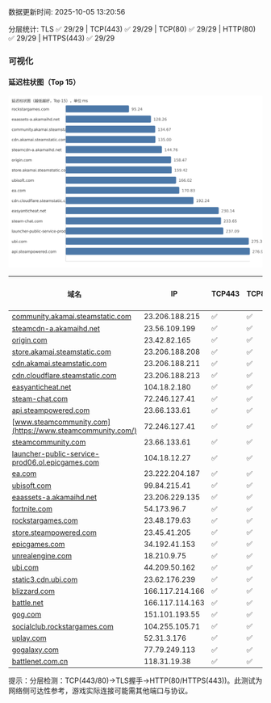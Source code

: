 数据更新时间: 2025-10-05 13:20:56

分层统计: TLS ✅ 29/29 | TCP(443) ✅ 29/29 | TCP(80) ✅ 29/29 | HTTP(80) ✅ 29/29 | HTTPS(443) ✅ 29/29

### 可视化

#### 延迟柱状图（Top 15）

![Latency Chart](latency_chart.svg)

| 域名 | IP | TCP443 | TCP80 | TLS 握手 | HTTP(80) | 状态码 | HTTPS(443) | 状态码(HTTPS) | 延迟(ms) |
|---|---|---|---|---|---|---|---|---|---|
| [community.akamai.steamstatic.com](https://community.akamai.steamstatic.com/) | 23.206.188.215 | ✅ | ✅ | ✅ | ✅ | 403 | ✅ | 403 | 134.67 |
| [steamcdn-a.akamaihd.net](https://steamcdn-a.akamaihd.net/) | 23.56.109.199 | ✅ | ✅ | ✅ | ✅ | 200 | ✅ | 200 | 144.76 |
| [origin.com](https://origin.com/) | 23.42.82.165 | ✅ | ✅ | ✅ | ✅ | 301 | ✅ | 301 | 158.47 |
| [store.akamai.steamstatic.com](https://store.akamai.steamstatic.com/) | 23.206.188.208 | ✅ | ✅ | ✅ | ✅ | 403 | ✅ | 403 | 159.42 |
| [cdn.akamai.steamstatic.com](https://cdn.akamai.steamstatic.com/) | 23.206.188.211 | ✅ | ✅ | ✅ | ✅ | 200 | ✅ | 200 | 135.0 |
| [cdn.cloudflare.steamstatic.com](https://cdn.cloudflare.steamstatic.com/) | 23.206.188.213 | ✅ | ✅ | ✅ | ✅ | 200 | ✅ | 200 | 192.24 |
| [easyanticheat.net](https://easyanticheat.net/) | 104.18.2.180 | ✅ | ✅ | ✅ | ✅ | 301 | ✅ | 301 | 230.14 |
| [steam-chat.com](https://steam-chat.com/) | 72.246.127.41 | ✅ | ✅ | ✅ | ✅ | 302 | ✅ | 404 | 233.65 |
| [api.steampowered.com](https://api.steampowered.com/) | 23.66.133.61 | ✅ | ✅ | ✅ | ✅ | 404 | ✅ | 404 | 276.94 |
| [www.steamcommunity.com](https://www.steamcommunity.com/) | 72.246.127.41 | ✅ | ✅ | ✅ | ✅ | 302 | ✅ | 302 | 309.44 |
| [steamcommunity.com](https://steamcommunity.com/) | 23.66.133.61 | ✅ | ✅ | ✅ | ✅ | 302 | ✅ | 200 | 345.02 |
| [launcher-public-service-prod06.ol.epicgames.com](https://launcher-public-service-prod06.ol.epicgames.com/) | 104.18.12.27 | ✅ | ✅ | ✅ | ✅ | 404 | ✅ | 404 | 237.09 |
| [ea.com](https://ea.com/) | 23.222.204.187 | ✅ | ✅ | ✅ | ✅ | 301 | ✅ | 301 | 170.83 |
| [ubisoft.com](https://ubisoft.com/) | 99.84.215.41 | ✅ | ✅ | ✅ | ✅ | 301 | ✅ | 301 | 166.02 |
| [eaassets-a.akamaihd.net](https://eaassets-a.akamaihd.net/) | 23.206.229.135 | ✅ | ✅ | ✅ | ✅ | 404 | ✅ | 404 | 128.26 |
| [fortnite.com](https://fortnite.com/) | 54.173.96.7 | ✅ | ✅ | ✅ | ✅ | 301 | ✅ | 301 | 317.0 |
| [rockstargames.com](https://rockstargames.com/) | 23.48.179.63 | ✅ | ✅ | ✅ | ✅ | 301 | ✅ | 301 | 95.24 |
| [store.steampowered.com](https://store.steampowered.com/) | 23.45.41.205 | ✅ | ✅ | ✅ | ✅ | 302 | ✅ | 200 | 555.23 |
| [epicgames.com](https://epicgames.com/) | 34.192.41.153 | ✅ | ✅ | ✅ | ✅ | 301 | ✅ | 302 | 362.59 |
| [unrealengine.com](https://unrealengine.com/) | 18.210.9.75 | ✅ | ✅ | ✅ | ✅ | 301 | ✅ | 301 | 374.41 |
| [ubi.com](https://ubi.com/) | 44.209.50.162 | ✅ | ✅ | ✅ | ✅ | 301 | ✅ | 301 | 275.36 |
| [static3.cdn.ubi.com](https://static3.cdn.ubi.com/) | 23.62.176.239 | ✅ | ✅ | ✅ | ✅ | 401 | ✅ | 401 | 461.17 |
| [blizzard.com](https://blizzard.com/) | 166.117.214.166 | ✅ | ✅ | ✅ | ✅ | 302 | ✅ | 302 | 324.91 |
| [battle.net](https://battle.net/) | 166.117.114.163 | ✅ | ✅ | ✅ | ✅ | 301 | ✅ | 301 | 344.11 |
| [gog.com](https://gog.com/) | 151.101.193.55 | ✅ | ✅ | ✅ | ✅ | 301 | ✅ | 301 | 714.05 |
| [socialclub.rockstargames.com](https://socialclub.rockstargames.com/) | 104.255.105.71 | ✅ | ✅ | ✅ | ✅ | 301 | ✅ | 307 | 305.31 |
| [uplay.com](https://uplay.com/) | 52.31.3.176 | ✅ | ✅ | ✅ | ✅ | 301 | ✅ | 301 | 523.95 |
| [gogalaxy.com](https://gogalaxy.com/) | 77.79.249.113 | ✅ | ✅ | ✅ | ✅ | 301 | ✅ | 301 | 640.06 |
| [battlenet.com.cn](https://battlenet.com.cn/) | 118.31.19.38 | ✅ | ✅ | ✅ | ✅ | 308 | ✅ | 302 | 833.7 |

提示：分层检测：TCP(443/80)→TLS握手→HTTP(80/HTTPS(443))。此测试为网络侧可达性参考，游戏实际连接可能需其他端口与协议。
